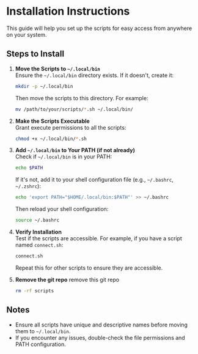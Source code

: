 # Installation Instructions

This guide will help you set up the scripts for easy access from anywhere on your system.

## Steps to Install

1. **Move the Scripts to `~/.local/bin`**  
   Ensure the `~/.local/bin` directory exists. If it doesn't, create it:

   ```bash
   mkdir -p ~/.local/bin
   ```

   Then move the scripts to this directory. For example:

   ```bash
   mv /path/to/your/scripts/*.sh ~/.local/bin/
   ```

2. **Make the Scripts Executable**  
   Grant execute permissions to all the scripts:

   ```bash
   chmod +x ~/.local/bin/*.sh
   ```

3. **Add `~/.local/bin` to Your PATH (if not already)**  
   Check if `~/.local/bin` is in your PATH:

   ```bash
   echo $PATH
   ```

   If it's not, add it to your shell configuration file (e.g., `~/.bashrc`, `~/.zshrc`):

   ```bash
   echo 'export PATH="$HOME/.local/bin:$PATH"' >> ~/.bashrc
   ```

   Then reload your shell configuration:

   ```bash
   source ~/.bashrc
   ```

4. **Verify Installation**  
   Test if the scripts are accessible. For example, if you have a script named `connect.sh`:

   ```bash
   connect.sh
   ```

   Repeat this for other scripts to ensure they are accessible.

5. **Remove the git repo**
   remove this git repo

   ```bash
   rm -rf scripts
   ```

## Notes

- Ensure all scripts have unique and descriptive names before moving them to `~/.local/bin`.
- If you encounter any issues, double-check the file permissions and PATH configuration.
